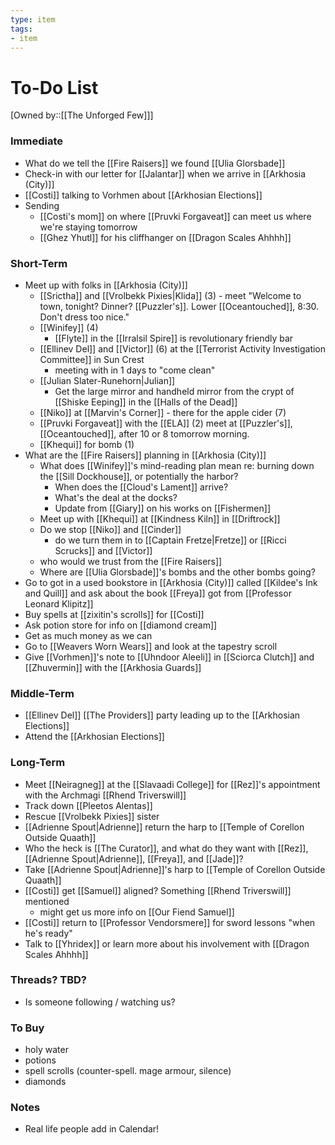 ```yaml
---
type: item
tags:
- item
---
```


# To-Do List
[Owned by::[[The Unforged Few]]]

### Immediate
* What do we tell the [[Fire Raisers]] we found [[Ulia Glorsbade]]
* Check-in with our letter for [[Jalantar]] when we arrive in [[Arkhosia (City)]] 
* [[Costi]] talking to Vorhmen about [[Arkhosian Elections]]
* Sending
	* [[Costi's mom]] on where [[Pruvki Forgaveat]] can meet us where we're staying tomorrow
	* [[Ghez Yhutl]] for his cliffhanger on [[Dragon Scales Ahhhh]]

### Short-Term
* Meet up with folks in [[Arkhosia (City)]]
	* [[Srictha]] and [[Vrolbekk Pixies|Klida]] (3) - meet "Welcome to town, tonight? Dinner? [[Puzzler's]]. Lower [[Oceantouched]], 8:30. Don't dress too nice." 
	* [[Winifey]] (4)
		*  [[Flyte]] in the [[Irralsil Spire]] is revolutionary friendly bar
	* [[Ellinev Del]] and [[Victor]] (6) at the [[Terrorist Activity Investigation  Committee]] in Sun Crest
		* meeting with in 1 days to "come clean"
	* [[Julian Slater-Runehorn|Julian]] 
		* Get the large mirror and handheld mirror from the crypt of [[Shiske Eeping]] in the [[Halls of the Dead]]
	* [[Niko]] at [[Marvin's Corner]] - there for the apple cider (7)
	* [[Pruvki Forgaveat]] with the [[ELA]] (2) meet at [[Puzzler's]], [[Oceantouched]], after 10 or 8 tomorrow morning. 
	* [[Khequi]] for bomb (1)
*  What are the [[Fire Raisers]] planning in [[Arkhosia (City)]]
	* What does [[Winifey]]'s mind-reading plan mean re: burning down the [[Sill Dockhouse]], or potentially the harbor? 
		* When does the [[Cloud's Lament]] arrive? 
		* What's the deal at the docks?
		* Update from [[Giary]] on his works on [[Fishermen]]
	* Meet up with [[Khequi]] at [[Kindness Kiln]] in [[Driftrock]]
	* Do we stop [[Niko]] and [[Cinder]]
		* do we turn them in to [[Captain Fretze|Fretze]] or [[Ricci Scrucks]] and [[Victor]]
	* who would we trust from the [[Fire Raisers]]
	* Where are [[Ulia Glorsbade]]'s bombs and the other bombs going?
* Go to got in a used bookstore in [[Arkhosia (City)]] called  [[Kildee's Ink and Quill]] and ask about the book [[Freya]] got from [[Professor Leonard Klipitz]]
* Buy spells at [[zixitin's scrolls]] for [[Costi]]
* Ask potion store for info on [[diamond cream]]
* Get as much money as we can
* Go to [[Weavers Worn Wears]] and look at the tapestry scroll
* Give [[Vorhmen]]'s note to [[Uhndoor Aleeli]] in [[Sciorca Clutch]] and [[Zhuvermin]] with the [[Arkhosia Guards]]


### Middle-Term
* [[Ellinev Del]] [[The Providers]] party leading up to the [[Arkhosian Elections]]
* Attend the [[Arkhosian Elections]]


### Long-Term
* Meet [[Neiragneg]] at the [[Slavaadi College]] for [[Rez]]'s appointment with the Archmagi [[Rhend Triverswill]]
* Track down [[Pleetos Alentas]]
* Rescue [[Vrolbekk Pixies]] sister
* [[Adrienne Spout|Adrienne]] return the harp to [[Temple of Corellon Outside Quaath]]
* Who the heck is [[The Curator]], and what do they want with [[Rez]], [[Adrienne Spout|Adrienne]], [[Freya]], and [[Jade]]? 
* Take [[Adrienne Spout|Adrienne]]'s harp to [[Temple of Corellon Outside Quaath]]
* [[Costi]] get [[Samuel]] aligned? Something [[Rhend Triverswill]] mentioned
	* might get us more info on [[Our Fiend Samuel]]
*  [[Costi]] return to [[Professor Vendorsmere]] for sword lessons "when he's ready"
* Talk to [[Yhridex]] or learn more about his involvement with [[Dragon Scales Ahhhh]]


### Threads? TBD?
* Is someone following / watching us?

### To Buy
* holy water
* potions
* spell scrolls (counter-spell. mage armour, silence)
* diamonds

### Notes
* Real life people add in Calendar! 


